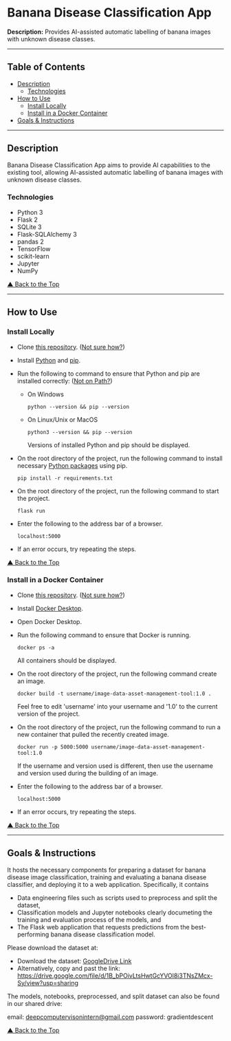 # Banana Disease Classification App

**Description:** Provides AI-assisted automatic labelling of banana images with unknown disease classes.

---

## Table of Contents

- [Description](#description)
  - [Technologies](#technologies)
- [How to Use](#how-to-use)
  - [Install Locally](#install-locally)
  - [Install in a Docker Container](#install-in-a-docker-container)
- [Goals & Instructions](#goals--instructions)

---

## Description

Banana Disease Classification App aims to provide AI capabilities to the existing tool, allowing AI-assisted automatic labelling of banana images with unknown disease classes.

### Technologies

- Python 3
- Flask 2
- SQLite 3
- Flask-SQLAlchemy 3
- pandas 2
- TensorFlow
- scikit-learn
- Jupyter
- NumPy

[&#9650; Back to the Top](#banana-disease-classification-app)

---

## How to Use

### Install Locally

- Clone [this repository](https://github.com/Deep-Computer-Vision/image-data-asset-management-tool-deep-computer-vision-team). ([Not sure how?](https://docs.github.com/en/repositories/creating-and-managing-repositories/cloning-a-repository))

- Install [Python](https://www.python.org/downloads/) and [pip](https://pip.pypa.io/en/latest/installation/#installation).

- Run the following to command to ensure that Python and pip are installed correctly: ([Not on Path?](https://realpython.com/add-python-to-path/))

  - On Windows
    ```
    python --version && pip --version
    ```
  - On Linux/Unix or MacOS
    ```
    python3 --version && pip --version
    ```
    Versions of installed Python and pip should be displayed.

- On the root directory of the project, run the following command to install necessary [Python packages](https://github.com/Deep-Computer-Vision/image-data-asset-management-tool-deep-computer-vision-team/blob/main/requirements.txt) using pip.

  ```
  pip install -r requirements.txt
  ```

- On the root directory of the project, run the following command to start the project.

  ```
  flask run
  ```

- Enter the following to the address bar of a browser.

  ```
  localhost:5000
  ```

- If an error occurs, try repeating the steps.

[&#9650; Back to the Top](#banana-disease-classification-app)

### Install in a Docker Container

- Clone [this repository](https://github.com/Deep-Computer-Vision/image-data-asset-management-tool-deep-computer-vision-team). ([Not sure how?](https://docs.github.com/en/repositories/creating-and-managing-repositories/cloning-a-repository))

- Install [Docker Desktop](https://docs.docker.com/engine/install/#desktop).

- Open Docker Desktop.

- Run the following command to ensure that Docker is running.

  ```
  docker ps -a
  ```

  All containers should be displayed.

- On the root directory of the project, run the following command create an image.

  ```
  docker build -t username/image-data-asset-management-tool:1.0 .
  ```

  Feel free to edit 'username' into your username and '1.0' to the current version of the project.

- On the root directory of the project, run the following command to run a new container that pulled the recently created image.

  ```
  docker run -p 5000:5000 username/image-data-asset-management-tool:1.0
  ```

  If the username and version used is different, then use the username and version used during the building of an image.

- Enter the following to the address bar of a browser.

  ```
  localhost:5000
  ```

- If an error occurs, try repeating the steps.

[&#9650; Back to the Top](#banana-disease-classification-app)

---

## Goals & Instructions

It hosts the necessary components for preparing a dataset for banana disease image classification, training and evaluating a banana disease classifier, and deploying it to a web application. Specifically, it contains

- Data engineering files such as scripts used to preprocess and split the dataset,
- Classification models and Jupyter notebooks clearly documeting the training and evaluation process of the models, and
- The Flask web application that requests predictions from the best-performing banana disease classification model.

Please download the dataset at:

- Download the dataset: [GoogleDrive Link](https://drive.google.com/file/d/1B_bPOivLtsHwtGcYVOl8i3TNsZMcx-Sy/view?usp=sharing)
- Alternatively, copy and past the link: https://drive.google.com/file/d/1B_bPOivLtsHwtGcYVOl8i3TNsZMcx-Sy/view?usp=sharing

The models, notebooks, preprocessed, and split dataset can also be found in our shared drive:

email: deepcomputervisonintern@gmail.com
password: gradientdescent

[&#9650; Back to the Top](#banana-disease-classification-app)
